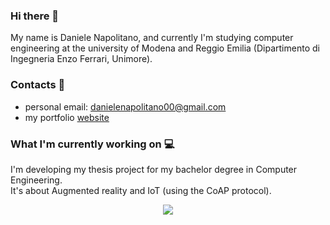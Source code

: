 ### Hi there 👋
My name is Daniele Napolitano, and currently I'm studying computer engineering at the university of Modena and Reggio Emilia (Dipartimento di Ingegneria Enzo Ferrari, Unimore). <br>

###  Contacts 📨
* personal email: danielenapolitano00@gmail.com
* my portfolio [website](http://danielenapo.github.io/)

###  What I'm currently working on 💻
I'm developing my thesis project for my bachelor degree in Computer Engineering. <br>
It's about Augmented reality and IoT (using the CoAP protocol).
<p align="center">
<a href="https://github.com/danielenapo/AugmentedTwins">
 <img align="center" src="https://github-readme-stats.vercel.app/api/pin/?username=danielenapo&repo=tesi&theme=dark" />
</a>
</p>





